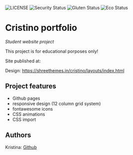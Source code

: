![LICENSE](https://img.shields.io/badge/license-MIT-blue.svg?style=flat-square)
![Security Status](https://img.shields.io/security-headers?label=Security&url=https%3A%2F%2Fgithub.com&style=flat-square)
![Gluten Status](https://img.shields.io/badge/Gluten-Free-green.svg)
![Eco Status](https://img.shields.io/badge/ECO-Friendly-green.svg)

# Cristino portfolio

_Student website project_

This project is for educational porposes only!

Site published at: 

Design: https://shreethemes.in/cristino/layouts/index.html

## Project features

-   Github pages
-   responsive design (12 column grid system)
-   fontawesome icons
-   CSS animations
-   CSS import

## Authors

Kristina: [Github](https://github.com/Skriste?tab=repositories)